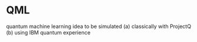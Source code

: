 # QML
quantum machine learning idea to be simulated (a) classically with ProjectQ (b) using IBM quantum experience

